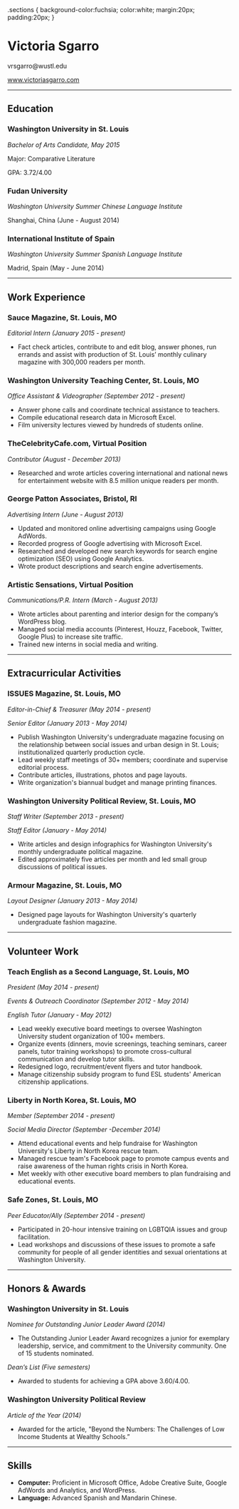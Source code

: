 <!DOCTYPE html>
<html>

<head>
<styles>
.sections {
background-color:fuchsia;
color:white;
margin:20px;
padding:20px;
}
</style>
</head>

<body>

<h1>Victoria Sgarro</h1>

<p>vrsgarro@wustl.edu</p>
<a href=“http://www.victoriasgarro.com/” target=“_blank”>www.victoriasgarro.com</a>

<hr>

<div class=“sections”>
<h2>Education</h2>

<h3>Washington University in St. Louis</h3>
<p><i>Bachelor of Arts Candidate, May 2015</i></p>
<p>Major: Comparative Literature</p>
<p>GPA: 3.72/4.00</p>

<h3>Fudan University</h3>
<p><i>Washington University Summer Chinese Language Institute</i></p>
<p>Shanghai, China (June - August 2014)</p>

<h3>International Institute of Spain</h3>
<p><i>Washington University Summer Spanish Language Institute</i></p>
<p>Madrid, Spain (May - June 2014)</p>

</div>

<hr>

<div class=“sections”>
<h2>Work Experience</h2>

<h3>Sauce Magazine, St. Louis, MO</h3>
<p><i>Editorial Intern (January 2015 - present)</i></p>
<ul>
<li>Fact check articles, contribute to and edit blog, answer phones, run errands and assist with production of St. Louis’ monthly culinary magazine with 300,000 readers per month.</li>
</ul>

<h3>Washington University Teaching Center, St. Louis, MO</h3>
<p><i>Office Assistant & Videographer (September 2012 - present)</i></p>
<ul>
<li>Answer phone calls and coordinate technical assistance to teachers. </li>
<li>Compile educational research data in Microsoft Excel. </li>
<li>Film university lectures viewed by hundreds of students online.</il>
</ul>

<h3>TheCelebrityCafe.com, Virtual Position</h3> 
<p><i>Contributor (August - December 2013)</i></p>
<ul>
<li>Researched and wrote articles covering international and national news for entertainment website with 8.5 million unique readers per month.</li>
</ul>

<h3>George Patton Associates, Bristol, RI</h3> 
<p><i>Advertising Intern (June - August 2013)</i></p>
<ul>
<li>Updated and monitored online advertising campaigns using Google AdWords.</li>
<li>Recorded progress of Google advertising with Microsoft Excel.</li>
<li>Researched and developed new search keywords for search engine optimization (SEO) using Google Analytics. </il>
<li>Wrote product descriptions and search engine advertisements.</il>
</ul>

<h3>Artistic Sensations, Virtual Position</h3> 
<p><i>Communications/P.R. Intern (March - August 2013)</i></p>
<ul>
<li>Wrote articles about parenting and interior design for the company’s WordPress blog.</li>
<li>Managed social media accounts (Pinterest, Houzz, Facebook, Twitter, Google Plus) to increase site traffic.</li>
<li>Trained new interns in social media and writing.</li>
</ul>
</div>

<hr>

<div class=“sections”>
<h2>Extracurricular Activities</h2>

<h3>ISSUES Magazine, St. Louis, MO</h3>
<p><i>Editor-in-Chief & Treasurer (May 2014 - present)</i></p>
<p><i>Senior Editor (January 2013 - May 2014)</i></p>
<ul>
<li>Publish Washington University's undergraduate magazine focusing on the relationship between social issues and urban design in St. Louis; institutionalized quarterly production cycle.</li>
<li>Lead weekly staff meetings of 30+ members; coordinate and supervise editorial process.</li>
<li>Contribute articles, illustrations, photos and page layouts.</li>
<li>Write organization's biannual budget and manage printing finances.</il>
</ul>

<h3>Washington University Political Review, St. Louis, MO</h3>
<p><i>Staff Writer (September 2013 - present)</i></p>
<p><i>Staff Editor (January - May 2014)</i></p>
<ul>
<li>Write articles and design infographics for Washington University's monthly undergraduate political magazine.</li>
<li>Edited approximately five articles per month and led small group discussions of political issues.</il>
</ul>

<h3>Armour Magazine, St. Louis, MO</h3>
<p><i>Layout Designer (January 2013 - May 2014)</i></p>
<ul>
<li>Designed page layouts for Washington University's quarterly undergraduate fashion magazine.</li>
</ul>
</div>

<hr>

<div class=“sections”>
<h2>Volunteer Work</h2>

<h3>Teach English as a Second Language, St. Louis, MO</h3>
<p><i>President (May 2014 - present)</i></p>
<p><i>Events & Outreach Coordinator (September 2012 - May 2014)</i></p>
<p><i>English Tutor (January - May 2012)</i></p>
<ul>
<li>Lead weekly executive board meetings to oversee Washington University student organization of 100+ members.</li>
<li>Organize events (dinners, movie screenings, teaching seminars, career panels, tutor training workshops) to promote cross-cultural communication and develop tutor skills.</li>
<li>Redesigned logo, recruitment/event flyers and tutor handbook.</il>
<li>Manage citizenship subsidy program to fund ESL students' American citizenship applications.</li>
</ul>

<h3>Liberty in North Korea, St. Louis, MO</h3>
<p><i>Member (September 2014 - present)</i></p>
<p><i>Social Media Director (September -December 2014)</i></p>
<ul>
<li>Attend educational events and help fundraise for Washington University's Liberty in North Korea rescue team.</li>
<li>Managed rescue team's Facebook page to promote campus events and raise awareness of the human rights crisis in North Korea.</li>
<li>Met weekly with other executive board members to plan fundraising and educational events.</il>
</ul>

<h3>Safe Zones, St. Louis, MO</h3>
<p><i>Peer Educator/Ally (September 2014 - present)</i></p>
<ul>
<li>Participated in 20-hour intensive training on LGBTQIA issues and group facilitation.</il>
<li>Lead workshops and discussions of these issues to promote a safe community for people of all gender identities and sexual orientations at Washington University.</li>
</ul>
</div>

<hr>

<div class=“sections”>
<h2>Honors & Awards</h2>

<h3>Washington University in St. Louis</h3>
<p><i>Nominee for Outstanding Junior Leader Award (2014)</i></p>
<ul>
<li>The Outstanding Junior Leader Award recognizes a junior for exemplary leadership, service, and commitment to the University community. One of 15 students nominated.</li>
</ul>
<p><i>Dean’s List (Five semesters)</i></p>
<ul>
<li>Awarded to students for achieving a GPA above 3.60/4.00.</li>
</ul>

<h3>Washington University Political Review</h3>
<p><i>Article of the Year (2014)</i></p>
<ul>
<li>Awarded for the article, "Beyond the Numbers: The Challenges of Low Income Students at Wealthy Schools.”</li>
</ul>
</div>

<hr>

<div class=“sections”>
<h2>Skills</h2>

<ul>
<li><b>Computer:</b> Proficient in Microsoft Office, Adobe Creative Suite, Google AdWords and Analytics, and WordPress.</li>
<li><b>Language:</b> Advanced Spanish and Mandarin Chinese.</li>
</ul>
</div>

</body>

</html>